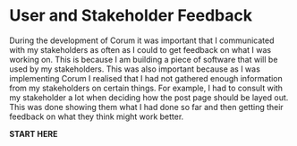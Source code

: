 # User and Stakeholder Feedback

During the development of Corum it was important that I communicated with my
stakeholders as often as I could to get feedback on what I was working on. This
is because I am building a piece of software that will be used by my
stakeholders. This was also important because as I was implementing Corum I
realised that I had not gathered enough information from my stakeholders on
certain things. For example, I had to consult with my stakeholder a lot when
deciding how the post page should be layed out. This was done showing them what
I had done so far and then getting their feedback on what they think might work
better.

**START HERE**
